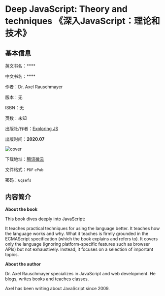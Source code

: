 # Deep JavaScript: Theory and techniques 《深入JavaScript：理论和技术》

## 基本信息

英文书名：****

中文书名：****

作者：Dr. Axel Rauschmayer

版本：无

ISBN：无

页数：未知

出版社/作者：[Exploring JS](https://exploringjs.com/deep-js/index.html)

出版时间：**2020.07**

<img :src="$withBase('/images/deep_javascript_theory_and_techniques.jpg')" alt="cover">

下载地址：[腾讯微云](https://share.weiyun.com/hpTQStRb)

文件格式：`PDF` `ePub`

密码：`6qsefs`

## 内容简介

**About the book**

This book dives deeply into JavaScript:

It teaches practical techniques for using the language better.
It teaches how the language works and why. What it teaches is firmly grounded in the ECMAScript specification (which the book explains and refers to).
It covers only the language (ignoring platform-specific features such as browser APIs) but not exhaustively. Instead, it focuses on a selection of important topics.

**About the author**

Dr. Axel Rauschmayer specializes in JavaScript and web development. He blogs, writes books and teaches classes.

Axel has been writing about JavaScript since 2009.
